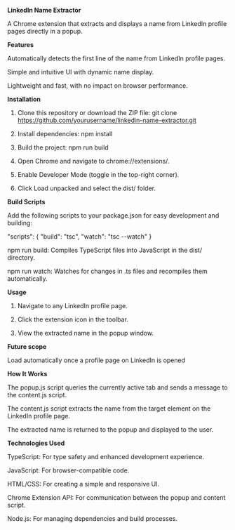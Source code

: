 **LinkedIn Name Extractor**

A Chrome extension that extracts and displays a name from LinkedIn profile pages directly in a popup.

**Features**

Automatically detects the first line of the name from LinkedIn profile pages.

Simple and intuitive UI with dynamic name display.

Lightweight and fast, with no impact on browser performance.

**Installation**

1. Clone this repository or download the ZIP file: git clone https://github.com/yourusername/linkedin-name-extractor.git

2. Install dependencies: npm install

3. Build the project: npm run build

4. Open Chrome and navigate to chrome://extensions/.

5. Enable Developer Mode (toggle in the top-right corner).

6. Click Load unpacked and select the dist/ folder.

**Build Scripts**

Add the following scripts to your package.json for easy development and building:

"scripts": {
  "build": "tsc",
  "watch": "tsc --watch"
}

npm run build: Compiles TypeScript files into JavaScript in the dist/ directory.

npm run watch: Watches for changes in .ts files and recompiles them automatically.

**Usage**

1. Navigate to any LinkedIn profile page.

2. Click the extension icon in the toolbar.

3. View the extracted name in the popup window.

**Future scope**

Load automatically once a profile page on LinkedIn is opened

**How It Works**

The popup.js script queries the currently active tab and sends a message to the content.js script.

The content.js script extracts the name from the target element on the LinkedIn profile page.

The extracted name is returned to the popup and displayed to the user.

**Technologies Used**

TypeScript: For type safety and enhanced development experience.

JavaScript: For browser-compatible code.

HTML/CSS: For creating a simple and responsive UI.

Chrome Extension API: For communication between the popup and content script.

Node.js: For managing dependencies and build processes.
